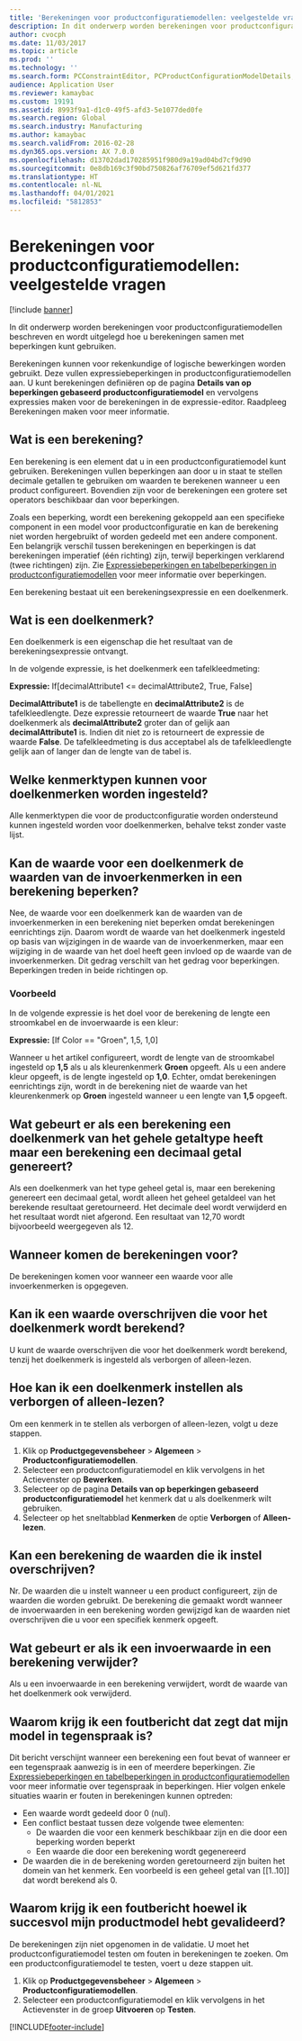 ```yaml
---
title: 'Berekeningen voor productconfiguratiemodellen: veelgestelde vragen'
description: In dit onderwerp worden berekeningen voor productconfiguratiemodellen beschreven en wordt uitgelegd hoe u berekeningen samen met beperkingen kunt gebruiken.
author: cvocph
ms.date: 11/03/2017
ms.topic: article
ms.prod: ''
ms.technology: ''
ms.search.form: PCConstraintEditor, PCProductConfigurationModelDetails, PCRuntimeConfigurator
audience: Application User
ms.reviewer: kamaybac
ms.custom: 19191
ms.assetid: 8993f9a1-d1c0-49f5-afd3-5e1077ded0fe
ms.search.region: Global
ms.search.industry: Manufacturing
ms.author: kamaybac
ms.search.validFrom: 2016-02-28
ms.dyn365.ops.version: AX 7.0.0
ms.openlocfilehash: d13702dad170285951f980d9a19ad04bd7cf9d90
ms.sourcegitcommit: 0e8db169c3f90bd750826af76709ef5d621fd377
ms.translationtype: HT
ms.contentlocale: nl-NL
ms.lasthandoff: 04/01/2021
ms.locfileid: "5812853"
---
```

# <a name="calculations-for-product-configuration-models-faq"></a>Berekeningen voor productconfiguratiemodellen: veelgestelde vragen

[!include [banner](../includes/banner.md)]

In dit onderwerp worden berekeningen voor productconfiguratiemodellen beschreven en wordt uitgelegd hoe u berekeningen samen met beperkingen kunt gebruiken.

Berekeningen kunnen voor rekenkundige of logische bewerkingen worden gebruikt. Deze vullen expressiebeperkingen in productconfiguratiemodellen aan. U kunt berekeningen definiëren op de pagina **Details van op beperkingen gebaseerd productconfiguratiemodel** en vervolgens expressies maken voor de berekeningen in de expressie-editor. Raadpleeg Berekeningen maken voor meer informatie.

## <a name="what-is-a-calculation"></a>Wat is een berekening?
Een berekening is een element dat u in een productconfiguratiemodel kunt gebruiken. Berekeningen vullen beperkingen aan door u in staat te stellen decimale getallen te gebruiken om waarden te berekenen wanneer u een product configureert. Bovendien zijn voor de berekeningen een grotere set operators beschikbaar dan voor beperkingen.  

Zoals een beperking, wordt een berekening gekoppeld aan een specifieke component in een model voor productconfiguratie en kan de berekening niet worden hergebruikt of worden gedeeld met een andere component. Een belangrijk verschil tussen berekeningen en beperkingen is dat berekeningen imperatief (één richting) zijn, terwijl beperkingen verklarend (twee richtingen) zijn. Zie [Expressiebeperkingen en tabelbeperkingen in productconfiguratiemodellen](expression-constraints-table-constraints-product-configuration-models.md) voor meer informatie over beperkingen.  

Een berekening bestaat uit een berekeningsexpressie en een doelkenmerk.

## <a name="what-is-a-target-attribute"></a>Wat is een doelkenmerk?
Een doelkenmerk is een eigenschap die het resultaat van de berekeningsexpressie ontvangt.  

In de volgende expressie, is het doelkenmerk een tafelkleedmeting:  

**Expressie:** If\[decimalAttribute1 &lt;= decimalAttribute2, True, False\]  

**DecimalAttribute1** is de tabellengte en **decimalAttribute2** is de tafelkleedlengte. Deze expressie retourneert de waarde **True** naar het doelkenmerk als **decimalAttribute2** groter dan of gelijk aan **decimalAttribute1** is. Indien dit niet zo is retourneert de expressie de waarde **False**. De tafelkleedmeting is dus acceptabel als de tafelkleedlengte gelijk aan of langer dan de lengte van de tabel is.

## <a name="what-attribute-types-can-be-set-to-target-attributes"></a>Welke kenmerktypen kunnen voor doelkenmerken worden ingesteld?
Alle kenmerktypen die voor de productconfiguratie worden ondersteund kunnen ingesteld worden voor doelkenmerken, behalve tekst zonder vaste lijst.

## <a name="can-the-value-of-a-target-attribute-restrict-the-values-of-the-input-attributes-in-a-calculation"></a>Kan de waarde voor een doelkenmerk de waarden van de invoerkenmerken in een berekening beperken?
Nee, de waarde voor een doelkenmerk kan de waarden van de invoerkenmerken in een berekening niet beperken omdat berekeningen eenrichtings zijn. Daarom wordt de waarde van het doelkenmerk ingesteld op basis van wijzigingen in de waarde van de invoerkenmerken, maar een wijziging in de waarde van het doel heeft geen invloed op de waarde van de invoerkenmerken. Dit gedrag verschilt van het gedrag voor beperkingen. Beperkingen treden in beide richtingen op.

### <a name="example"></a>Voorbeeld

In de volgende expressie is het doel voor de berekening de lengte een stroomkabel en de invoerwaarde is een kleur:  

**Expressie:** \[If Color == "Groen", 1,5, 1,0\]  

Wanneer u het artikel configureert, wordt de lengte van de stroomkabel ingesteld op **1,5** als u als kleurenkenmerk **Groen** opgeeft. Als u een andere kleur opgeeft, is de lengte ingesteld op **1,0**. Echter, omdat berekeningen eenrichtings zijn, wordt in de berekening niet de waarde van het kleurenkenmerk op **Groen** ingesteld wanneer u een lengte van **1,5** opgeeft.

## <a name="what-happens-if-a-calculation-has-a-target-attribute-of-the-integer-type-but-a-calculation-generates-a-decimal-number"></a>Wat gebeurt er als een berekening een doelkenmerk van het gehele getaltype heeft maar een berekening een decimaal getal genereert?
Als een doelkenmerk van het type geheel getal is, maar een berekening genereert een decimaal getal, wordt alleen het geheel getaldeel van het berekende resultaat geretourneerd. Het decimale deel wordt verwijderd en het resultaat wordt niet afgerond. Een resultaat van 12,70 wordt bijvoorbeeld weergegeven als 12.

## <a name="when-do-calculations-occur"></a>Wanneer komen de berekeningen voor?
De berekeningen komen voor wanneer een waarde voor alle invoerkenmerken is opgegeven.

## <a name="can-i-overwrite-the-value-that-is-calculated-for-the-target-attribute"></a>Kan ik een waarde overschrijven die voor het doelkenmerk wordt berekend?
U kunt de waarde overschrijven die voor het doelkenmerk wordt berekend, tenzij het doelkenmerk is ingesteld als verborgen of alleen-lezen.

## <a name="how-do-i-set-a-target-attribute-as-hidden-or-read-only"></a>Hoe kan ik een doelkenmerk instellen als verborgen of alleen-lezen?
Om een kenmerk in te stellen als verborgen of alleen-lezen, volgt u deze stappen.

1.  Klik op **Productgegevensbeheer** &gt; **Algemeen** &gt; **Productconfiguratiemodellen**.
2.  Selecteer een productconfiguratiemodel en klik vervolgens in het Actievenster op **Bewerken**.
3.  Selecteer op de pagina **Details van op beperkingen gebaseerd productconfiguratiemodel** het kenmerk dat u als doelkenmerk wilt gebruiken.
4.  Selecteer op het sneltabblad **Kenmerken** de optie **Verborgen** of **Alleen-lezen**.

## <a name="can-a-calculation-overwrite-the-values-that-i-set"></a>Kan een berekening de waarden die ik instel overschrijven?
Nr. De waarden die u instelt wanneer u een product configureert, zijn de waarden die worden gebruikt. De berekening die gemaakt wordt wanneer de invoerwaarden in een berekening worden gewijzigd kan de waarden niet overschrijven die u voor een specifiek kenmerk opgeeft.

## <a name="what-happens-if-i-remove-an-input-value-in-a-calculation"></a>Wat gebeurt er als ik een invoerwaarde in een berekening verwijder?
Als u een invoerwaarde in een berekening verwijdert, wordt de waarde van het doelkenmerk ook verwijderd.

## <a name="why-do-i-receive-an-error-message-that-says-that-my-model-is-in-contradiction"></a>Waarom krijg ik een foutbericht dat zegt dat mijn model in tegenspraak is?
Dit bericht verschijnt wanneer een berekening een fout bevat of wanneer er een tegenspraak aanwezig is in een of meerdere beperkingen. Zie [Expressiebeperkingen en tabelbeperkingen in productconfiguratiemodellen](expression-constraints-table-constraints-product-configuration-models.md) voor meer informatie over tegenspraak in beperkingen. Hier volgen enkele situaties waarin er fouten in berekeningen kunnen optreden:

-   Een waarde wordt gedeeld door 0 (nul).
-   Een conflict bestaat tussen deze volgende twee elementen:
    -   De waarden die voor een kenmerk beschikbaar zijn en die door een beperking worden beperkt
    -   Een waarde die door een berekening wordt gegenereerd
-   De waarden die in de berekening worden geretourneerd zijn buiten het domein van het kenmerk. Een voorbeeld is een geheel getal van \[[1..10]\] dat wordt berekend als 0.

## <a name="why-do-i-receive-an-error-message-even-though-i-successfully-validated-my-product-model"></a>Waarom krijg ik een foutbericht hoewel ik succesvol mijn productmodel hebt gevalideerd?
De berekeningen zijn niet opgenomen in de validatie. U moet het productconfiguratiemodel testen om fouten in berekeningen te zoeken. Om een productconfiguratiemodel te testen, voert u deze stappen uit.

1.  Klik op **Productgegevensbeheer** &gt; **Algemeen** &gt; **Productconfiguratiemodellen**.
2.  Selecteer een productconfiguratiemodel en klik vervolgens in het Actievenster in de groep **Uitvoeren** op **Testen**.






[!INCLUDE[footer-include](../../includes/footer-banner.md)]